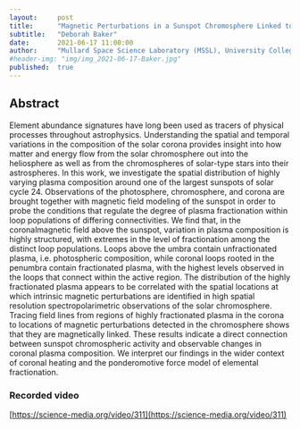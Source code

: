 ```yaml
---
layout:     post
title:      "Magnetic Perturbations in a Sunspot Chromosphere Linked to Plasma Fractionation in the Corona"
subtitle:   "Deborah Baker"
date:       2021-06-17 11:00:00
author:     "Mullard Space Science Laboratory (MSSL), University College London, UK"
#header-img: "img/img_2021-06-17-Baker.jpg"
published:  true
---
```


## Abstract
Element abundance signatures have long been used as tracers of physical processes throughout astrophysics. Understanding the spatial and temporal variations in the composition of the solar corona provides insight into how matter and energy flow from the solar chromosphere out into the heliosphere as well as from the chromospheres of solar-type stars into their astrospheres. In this work, we investigate the spatial distribution of highly varying plasma composition around one of the largest sunspots of solar cycle 24. Observations of the photosphere, chromosphere, and corona are brought together with magnetic field modeling of the sunspot in order to probe the conditions that regulate the degree of plasma fractionation within loop populations of differing connectivities. We find that, in the coronalmagnetic field above the sunspot, variation in plasma composition is highly structured, with extremes in the level of fractionation among the distinct loop populations. Loops above the umbra contain unfractionated plasma, i.e. photospheric composition, while coronal loops rooted in the penumbra contain fractionated plasma, with the highest levels observed in the loops that connect within the active region. The distribution of the highly fractionated plasma appears to be correlated with the spatial locations at which intrinsic magnetic perturbations are identified in high spatial resolution spectropolarimetric observations of the solar chromosphere. Tracing field lines from regions of highly fractionated plasma in the corona to locations of magnetic perturbations detected in the chromosphere shows that they are magnetically linked. These results indicate a direct connection between sunspot chromospheric activity and observable changes in coronal plasma composition. We interpret our findings in the wider context of coronal heating and the ponderomotive force model of elemental fractionation.

### Recorded video

[https://science-media.org/video/311](https://science-media.org/video/311)
